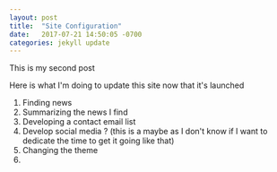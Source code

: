 ```yaml
---
layout: post
title:  "Site Configuration"
date:   2017-07-21 14:50:05 -0700
categories: jekyll update
---
```

This is my second post

Here is what I'm doing to update this site now that it's launched

1) Finding news
2) Summarizing the news I find
3) Developing a contact email list
4) Develop social media ? (this is a maybe as I don't know if I want to dedicate
the time to get it going like that)
5) Changing the theme
6)
